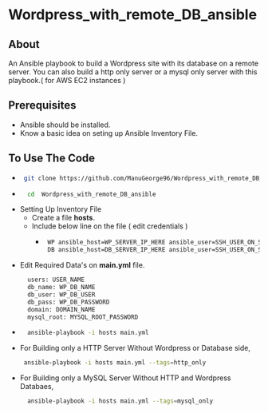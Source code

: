 # Wordpress_with_remote_DB_ansible

## About

An Ansible playbook to build a Wordpress site with its database on a remote server. You can also build a http only server or a mysql only server with this playbook.( for AWS EC2 instances )

## Prerequisites

- Ansible should be installed.
- Know a basic idea on seting up Ansible Inventory File.

## To Use The Code

- ```sh
   git clone https://github.com/ManuGeorge96/Wordpress_with_remote_DB_ansible.git
  ```
- ```sh
    cd  Wordpress_with_remote_DB_ansible
  ```  
- Setting Up Inventory File
  -  Create a file <b>hosts</b>.
  -  Include below line on the file ( edit credentials )
     - ```sh
        WP ansible_host=WP_SERVER_IP_HERE ansible_user=SSH_USER_ON_SERVER ansible_ssh_port=SSH_PORT ansible_ssh_private_key_file=PATH_TO_PRIVATE_KEY
        DB ansible_host=DB_SERVER_IP_HERE ansible_user=SSH_USER_ON_SERVER ansible_ssh_port=SSH_PORT ansible_ssh_private_key_file=PATH_TO_PRIVATE_KEY
       ```
- Edit Required Data's on <b>main.yml</b> file.
  ```sh
    users: USER_NAME
    db_name: WP_DB_NAME
    db_user: WP_DB_USER
    db_pass: WP_DB_PASSWORD
    domain: DOMAIN_NAME
    mysql_root: MYSQL_ROOT_PASSWORD
  ```  
-  ```sh
     ansible-playbook -i hosts main.yml  
   ```
- For Building only a HTTP Server Without Wordpress or Database side,
  ```sh
   ansible-playbook -i hosts main.yml --tags=http_only
  ```
- For Building only a MySQL Server Without HTTP and Wordpress Databaes,
  ```sh
    ansible-playbook -i hosts main.yml --tags=mysql_only
  ```  
    
